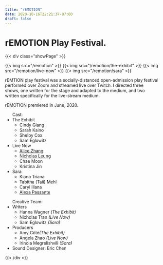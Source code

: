 ```yaml
---
title: "rEMOTION"
date: 2020-10-16T22:21:37-07:00
draft: false
---
```


# rEMOTION Play Festival.

{{< div class="showPage" >}}

<div class="showGallery">
    {{< img src="/remotion" >}}
    {{< img src="/remotion/the-exhibit" >}}
    {{< img src="/remotion/live-now" >}}
    {{< img src="/remotion/sara" >}}
</div>

<div class="showText">

<p>
    rEMTION play festival was a socially-distanced open-admission play festival
    performed over Zoom and streamed live over Twitch. I directed three shows, one
    written for the stage and adapted to the medium, and two written specifically for
    the live-stream medium.
</p>
<p>
    rEMOTION premiered in June, 2020.
</p>

<div class="showBox">
    <ul> Cast:
        <li>The Exhibit
          <ul>
            <li>Cindy Giang</li>
            <li>Sarah Kaino</li>
            <li>Shelby Cox</li>
            <li>Sam Eglowitz</li>
          </ul>
        </li>
        <li>Live Now
          <ul>
            <li><a href="https://alicejzhang.weebly.com">Alice Zhang</a></li>
            <li><a href="https://instagram.com/fencernick">Nicholas Leung</a></li>
            <li>Chae Moon</li>
            <li>Kristina Jin</li>
          </ul>
        </li>
        <li>Sara
          <ul>
            <li>Kiana Triana</li>
            <li>Tabitha (Taii) Mehl</li>
            <li>Caryl Illana</li>
            <li><a href="http://www.alexarosepassante.com">Alexa Passante</a></li>
          </ul>
        </li>
    </ul>
    <ul> Creative Team:
    <li>Writers
          <ul>
            <li>Hanna Wagner <i>(The Exhibit)</i></li>
            <li>Nicholas Tran <i>(Live Now)</i></li>
            <li>Sam Eglowitz <i>(Sara)</i></li>
          </ul>
        </li>
        <li>Producers
          <ul>
            <li>Amy Côté<i>(The Exhibit)</i></li>
            <li>Angela Zhao <i>(Live Now)</i></li>
            <li>Irinola Megrelishvili <i>(Sara)</i></li>
          </ul>
        </li>
        <li>Sound Designer: Eric Chen</li>
    </ul>
</div>

</div >

{{< /div >}}
